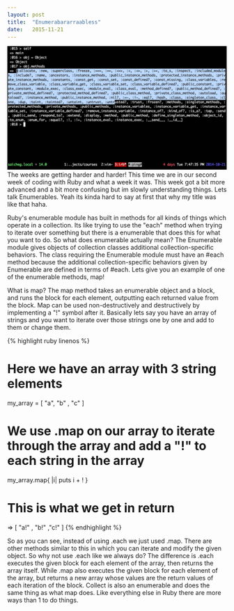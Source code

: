 ```yaml
---
layout: post
title:  "Enumerabararraabless"
date:   2015-11-21
---
```


<span class="image featured"><img src="/images/methodchain.jpg" alt=""></span>
The weeks are getting harder and harder! This time we are in our second week of coding with Ruby and what a week it was. This week got a bit more advanced and a bit more confusing but im slowly understanding things. Lets talk Enumerables. Yeah its kinda hard to say at first that why my title was like that haha.

Ruby's enumerable module has built in methods for all kinds of things which operate in a collection. Its like trying to use the "each" method when trying to iterate over something but there is a enumerable that does this for what you want to do. So what does enumerable actually mean? The Enumerable module gives objects of collection classes additional collection-specific behaviors. The class requiring the Enumerable module must have an #each method because the additional collection-specific behaviors given by Enumerable are defined in terms of #each. Lets give you an example of one of the enumerable methods, map!

What is map? The map method takes an enumerable object and a block, and runs the block for each element, outputting each returned value from the block. Map can be used non-destructively and destructively by implementing a "!" symbol after it. Basically lets say you have an array of strings and you want to iterate over those strings one by one and add to them or change them.

{% highlight ruby linenos %}
# Here we have an array with 3 string elements
my_array = [ "a", "b" , "c" ]

# We use .map on our array to iterate through the array and add a "!" to each string in the array
my_array.map{ |i| puts i + ! }
 
# This is what we get in return
=> [ "a!" , "b!" ,"c!" ]
{% endhighlight %}

So as you can see, instead of using .each we just used .map. There are other methods similar to this in which you can iterate and modify the given object. So why not use .each like we always do? The difference is .each executes the given block for each element of the array, then returns the array itself. While .map also executes the given block for each element of the array, but returns a new array whose values are the return values of each iteration of the block. Collect is also an enumerable and does the same thing as what map does. Like everything else in Ruby there are more ways than 1 to do things.
